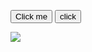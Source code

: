 
<!DOCTYPE html>
<html>
<body>

<button id="car" onclick="myFunction1()">Click me</button>
<button onclick="myFunction()">click</button>
<p id="demo"></p>
<img src="download.jpg" id="img">
<script>
var grosso=document.img.style.width;
var aumenta= 19;
grosso=200;
function myFunction() {

img.style.width=grosso.aumenta;
grosso += aumenta;
    document.getElementById("demo").innerHTML = "Hello World";
	document.getElementById("car").style.visibility="hidden";
	//document.getElementById("img").style.visibility="hidden";
	
}
</script>

</body>
</html>
